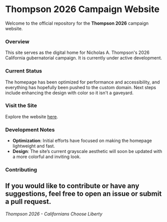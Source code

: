 # Thompson 2026 Campaign Website
Welcome to the official repository for the **Thompson 2026** campaign website.

### Overview
This site serves as the digital home for Nicholas A. Thompson's 2026 California gubernatorial campaign. It is currently under active development.

### Current Status
The homepage has been optimized for performance and accessibility, and everything has hopefully been pushed to the custom domain. Next steps include enhancing the design with color so it isn't a gaveyard.

### Visit the Site
Explore the website [here](https://thompson2026.com).

### Development Notes
- **Optimization**: Initial efforts have focused on making the homepage lightweight and fast.
- **Design**: The site’s current grayscale aesthetic will soon be updated with a more colorful and inviting look.

### Contributing
If you would like to contribute or have any suggestions, feel free to open an issue or submit a pull request.
---

*Thompson 2026 - Californians Choose Liberty*